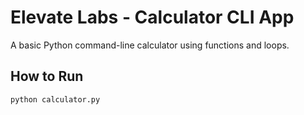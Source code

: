 
# Elevate Labs - Calculator CLI App

A basic Python command-line calculator using functions and loops.

## How to Run
```bash
python calculator.py


